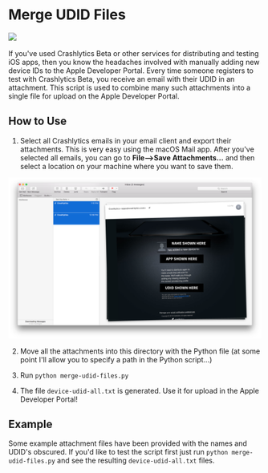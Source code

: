 # Merge UDID Files

![](https://img.shields.io/badge/python-3.4.3-yellow.svg)

If you've used Crashlytics Beta or other services for distributing and testing iOS apps, then you know the headaches involved with manually adding new device IDs to the Apple Developer Portal. Every time someone registers to test with Crashlytics Beta, you receive an email with their UDID in an attachment. This script is used to combine many such attachments into a single file for upload on the Apple Developer Portal.

## How to Use

1. Select all Crashlytics emails in your email client and export their attachments. This is very easy using the macOS Mail app. After you've selected all emails, you can go to **File-->Save Attachments...** and then select a location on your machine where you want to save them.

![](/get-emails.png)

2. Move all the attachments into this directory with the Python file (at some point I'll allow you to specify a path in the Python script...)

3. Run `python merge-udid-files.py`

4. The file `device-udid-all.txt` is generated. Use it for upload in the Apple Developer Portal!

## Example

Some example attachment files have been provided with the names and UDID's obscured. If you'd like to test the script first just run `python merge-udid-files.py` and see the resulting `device-udid-all.txt` files.

